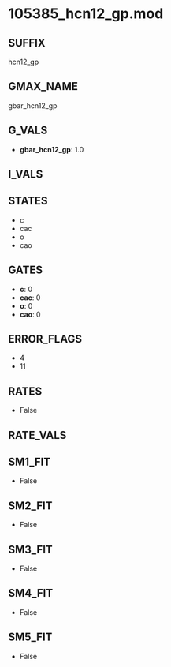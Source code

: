 # 105385_hcn12_gp.mod

## SUFFIX

hcn12_gp

## GMAX_NAME

gbar_hcn12_gp

## G_VALS

- **gbar_hcn12_gp**: 1.0

## I_VALS


## STATES

- c
- cac
- o
- cao

## GATES

- **c**: 0
- **cac**: 0
- **o**: 0
- **cao**: 0

## ERROR_FLAGS

- 4
- 11

## RATES

- False

## RATE_VALS


## SM1_FIT

- False

## SM2_FIT

- False

## SM3_FIT

- False

## SM4_FIT

- False

## SM5_FIT

- False

